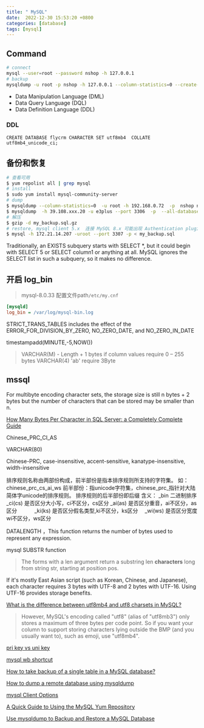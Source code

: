 ```yaml
---
title: " MySQL"
date:  2022-12-30 15:53:20 +0800
categories: [database]
tags: [mysql]
---
```


##  Command

```bash
# connect
mysql --user=root --password nshop -h 127.0.0.1
# backup
mysqldump -u root -p nshop -h 127.0.0.1 --column-statistics=0 --create-options -v > nshop_20230220.sql
```


- Data Manipulation Language (DML)
- Data Query Language (DQL)
- Data Definition Language (DDL)


### DDL

`CREATE DATABASE flycrm CHARACTER SET utf8mb4  COLLATE utf8mb4_unicode_ci;`


## 备份和恢复

```bash
# 查看可用
$ yum repolist all | grep mysql
# install
$ sudo yum install mysql-community-server
# dump
$ mysqldump --column-statistics=0  -u root -h 192.168.0.72  -p  nshop nideshop_order_goods --verbose > nideshop_order_goods_20230712.sql
$ mysqldump  -h 39.108.xxx.20 -u e3plus --port 3306  -p  --all-databases --no-data --single-transaction --skip-lock-tables  --verbose  | gzip > my_backup.sql.gz
# 解压
$ gzip -d my_backup.sql.gz
# restore, mysql client 5.x  连接 MySQL 8.x 可能出现 Authentication plugin 'caching_sha2_password' cannot be loaded, upgrade
$ mysql -h 172.21.14.207 -uroot --port 3307 -p < my_backup.sql
```


Traditionally, an EXISTS subquery starts with SELECT *, but it could begin with SELECT 5 or SELECT column1 or anything at all. MySQL ignores the SELECT list in such a subquery, so it makes no difference.

## 开启 log_bin

> mysql-8.0.33 配置文件path`/etc/my.cnf`

```ini
[mysqld]
log_bin = /var/log/mysql-bin.log
```

STRICT_TRANS_TABLES includes the effect of the ERROR_FOR_DIVISION_BY_ZERO, NO_ZERO_DATE, and NO_ZERO_IN_DATE

timestampadd(MINUTE,-5,NOW())

> VARCHAR(M) - Length + 1 bytes if column values require 0 – 255 bytes
> VARCHAR(4) 'ab' require 3Byte

## mssql

For multibyte encoding character sets, the storage size is still n bytes + 2 bytes but the number of characters that can be stored may be smaller than n.

[How Many Bytes Per Character in SQL Server: a Completely Complete Guide](https://sqlquantumleap.com/2019/11/22/how-many-bytes-per-character-in-sql-server-a-completely-complete-guide)

Chinese_PRC_CI_AS

VARCHAR(80)

Chinese-PRC, case-insensitive, accent-sensitive, kanatype-insensitive, width-insensitive

排序规则名称由两部份构成，前半部份是指本排序规则所支持的字符集。 如： chinese_prc_cs_ai_ws 前半部份：指unicode字符集，chinese_prc_指针对大陆简体字unicode的排序规则。 排序规则的后半部份即后缀 含义： _bin 二进制排序 _ci(cs) 是否区分大小写，ci不区分，cs区分 _ai(as) 是否区分重音，ai不区分，as区分　　　 _ki(ks) 是否区分假名类型,ki不区分，ks区分　 _wi(ws) 是否区分宽度 wi不区分，ws区分

DATALENGTH ，This function returns the number of bytes used to represent any expression.

mysql SUBSTR function

> The forms with a len argument return a substring len **characters** long from string str, starting at position pos.

If it's mostly East Asian script (such as Korean, Chinese, and Japanese), each character requires 3 bytes with UTF-8 and 2 bytes with UTF-16. Using UTF-16 provides storage benefits.

[What is the difference between utf8mb4 and utf8 charsets in MySQL?](https://stackoverflow.com/questions/30074492/what-is-the-difference-between-utf8mb4-and-utf8-charsets-in-mysql)

>  However, MySQL's encoding called "utf8" (alias of "utf8mb3") only stores a maximum of three bytes per code point.
> So if you want your column to support storing characters lying outside the BMP (and you usually want to), such as emoji, use "utf8mb4".

[pri key vs uni key ](https://www.delftstack.com/howto/mysql/mul-vs-pri-vs-uni-in-mysql/)

[mysql wb shortcut](https://dev.mysql.com/doc/workbench/en/wb-keys.html)

[How to take backup of a single table in a MySQL database?](https://stackoverflow.com/questions/6682916/how-to-take-backup-of-a-single-table-in-a-mysql-database)

[How to dump a remote database using mysqldump](https://mysqldump.guru/how-to-backup-a-remote-database-using-mysqldump.html)

[mysql Client Options](https://dev.mysql.com/doc/refman/8.0/en/mysql-command-options.html)

[A Quick Guide to Using the MySQL Yum Repository](https://dev.mysql.com/doc/mysql-yum-repo-quick-guide/en/)

[Use mysqldump to Backup and Restore a MySQL Database](https://www.databasestar.com/mysqldump/)

